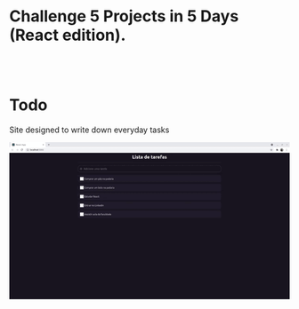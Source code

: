 # Challenge 5 Projects in 5 Days (React edition).
<br>
<br>

<h1>Todo</h1><p>
Site designed to write down everyday tasks
<p align="center">
  <img width="700" src="assets/to_readme/todo.gif">
</p>



